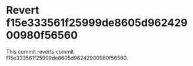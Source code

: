 # Revert f15e333561f25999de8605d96242900980f56560

This commit reverts commit f15e333561f25999de8605d96242900980f56560.